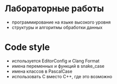 # Лабораторные работы

- программирование на языке высокого уровня
- структуры и алгоритмы обработки данных

# Code style

- используется EditorConfig и Clang Format
- имена переменных и функций в snake_case
- имена классов в PascalCase
- использовать C вместо C++, где это возможно
